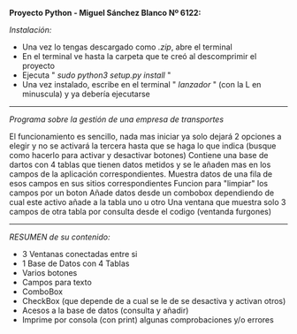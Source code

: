 **Proyecto Python - Miguel Sánchez Blanco Nº 6122:**


*Instalación:*

- Una vez lo tengas descargado como *.zip*, abre el terminal
- En el terminal ve hasta la carpeta que te creó al descomprimir el proyecto
- Ejecuta " *sudo python3 setup.py install* "
- Una vez instalado, escribe en el terminal " *lanzador* " (con la L en minuscula) y ya debería ejecutarse


-----------------------------------------------------------------------------------------------------------------
*Programa sobre la gestión de una empresa de transportes*

El funcionamiento es sencillo, nada mas iniciar ya solo dejará 2 opciones a elegir y no se activará la tercera hasta que se haga lo que indica (busque como hacerlo para activar y desactivar botones)
Contiene una base de dartos con 4 tablas que tienen datos metidos y se le añaden mas en los campos de la aplicación correspondientes.
Muestra datos de una fila de esos campos en sus sitios correspondientes
Funcion para "limpiar" los campos por un boton
Añade datos desde un combobox dependiendo de cual este activo añade a la tabla uno u otro
Una ventana que muestra solo 3 campos de otra tabla por consulta desde el codigo (ventanda furgones)

-----------------------------------------------------------------------------------------------------------------

*RESUMEN de su contenido:*

- 3 Ventanas conectadas entre si
- 1 Base de Datos con 4 Tablas
- Varios botones
- Campos para texto
- ComboBox
- CheckBox (que depende de a cual se le de se desactiva y activan otros)
- Acesos a la base de datos (consulta y añadir)
- Imprime por consola (con print) algunas comprobaciones y/o errores
